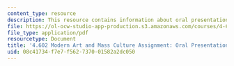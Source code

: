 ```yaml
---
content_type: resource
description: This resource contains information about oral presentation.
file: https://ol-ocw-studio-app-production.s3.amazonaws.com/courses/4-602-modern-art-and-mass-culture-spring-2012/08c41734f7e7f562737001582a2dc050_MIT4_602S12_Opresentation.pdf
file_type: application/pdf
resourcetype: Document
title: '4.602 Modern Art and Mass Culture Assignment: Oral Presentation'
uid: 08c41734-f7e7-f562-7370-01582a2dc050
---
```

